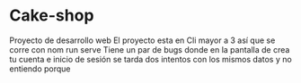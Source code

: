 # Cake-shop
Proyecto de desarrollo web
El proyecto esta en Cli mayor a 3 así que se corre con nom run serve
Tiene un par de bugs donde en la pantalla de crea tu cuenta e inicio de sesión se tarda dos intentos con los mismos datos y no entiendo porque
